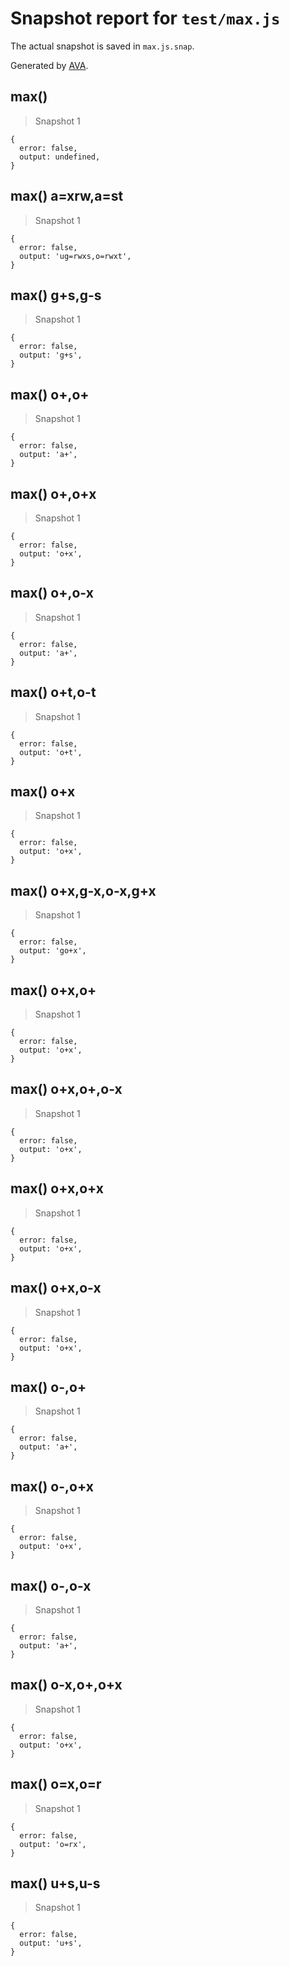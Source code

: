 # Snapshot report for `test/max.js`

The actual snapshot is saved in `max.js.snap`.

Generated by [AVA](https://ava.li).

## max() 

> Snapshot 1

    {
      error: false,
      output: undefined,
    }

## max() a=xrw,a=st

> Snapshot 1

    {
      error: false,
      output: 'ug=rwxs,o=rwxt',
    }

## max() g+s,g-s

> Snapshot 1

    {
      error: false,
      output: 'g+s',
    }

## max() o+,o+

> Snapshot 1

    {
      error: false,
      output: 'a+',
    }

## max() o+,o+x

> Snapshot 1

    {
      error: false,
      output: 'o+x',
    }

## max() o+,o-x

> Snapshot 1

    {
      error: false,
      output: 'a+',
    }

## max() o+t,o-t

> Snapshot 1

    {
      error: false,
      output: 'o+t',
    }

## max() o+x

> Snapshot 1

    {
      error: false,
      output: 'o+x',
    }

## max() o+x,g-x,o-x,g+x

> Snapshot 1

    {
      error: false,
      output: 'go+x',
    }

## max() o+x,o+

> Snapshot 1

    {
      error: false,
      output: 'o+x',
    }

## max() o+x,o+,o-x

> Snapshot 1

    {
      error: false,
      output: 'o+x',
    }

## max() o+x,o+x

> Snapshot 1

    {
      error: false,
      output: 'o+x',
    }

## max() o+x,o-x

> Snapshot 1

    {
      error: false,
      output: 'o+x',
    }

## max() o-,o+

> Snapshot 1

    {
      error: false,
      output: 'a+',
    }

## max() o-,o+x

> Snapshot 1

    {
      error: false,
      output: 'o+x',
    }

## max() o-,o-x

> Snapshot 1

    {
      error: false,
      output: 'a+',
    }

## max() o-x,o+,o+x

> Snapshot 1

    {
      error: false,
      output: 'o+x',
    }

## max() o=x,o=r

> Snapshot 1

    {
      error: false,
      output: 'o=rx',
    }

## max() u+s,u-s

> Snapshot 1

    {
      error: false,
      output: 'u+s',
    }
